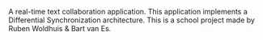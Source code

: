 A real-time text collaboration application. This application implements a Differential Synchronization architecture.
This is a school project made by Ruben Woldhuis & Bart van Es.
